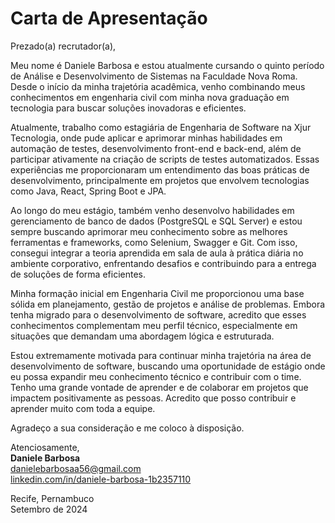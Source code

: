 # Carta de Apresentação  

Prezado(a) recrutador(a),

Meu nome é Daniele Barbosa e estou atualmente cursando o quinto período de Análise e Desenvolvimento de Sistemas na Faculdade Nova Roma. Desde o início da minha trajetória acadêmica, venho combinando meus conhecimentos em engenharia civil com minha nova graduação em tecnologia para buscar soluções inovadoras e eficientes. 

Atualmente, trabalho como estagiária de Engenharia de Software na Xjur Tecnologia, onde pude aplicar e aprimorar minhas habilidades em automação de testes, desenvolvimento front-end e back-end, além de participar ativamente na criação de scripts de testes automatizados. Essas experiências me proporcionaram um entendimento das boas práticas de desenvolvimento, principalmente em projetos que envolvem tecnologias como Java, React, Spring Boot e JPA.

Ao longo do meu estágio, também venho desenvolvo habilidades em gerenciamento de banco de dados (PostgreSQL e SQL Server) e estou sempre buscando aprimorar meu conhecimento sobre as melhores ferramentas e frameworks, como Selenium, Swagger e Git. Com isso, consegui integrar a teoria aprendida em sala de aula à prática diária no ambiente corporativo, enfrentando desafios e contribuindo para a entrega de soluções de forma eficientes.

Minha formação inicial em Engenharia Civil me proporcionou uma base sólida em planejamento, gestão de projetos e análise de problemas. Embora tenha migrado para o desenvolvimento de software, acredito que esses conhecimentos complementam meu perfil técnico, especialmente em situações que demandam uma abordagem lógica e estruturada.

Estou extremamente motivada para continuar minha trajetória na área de desenvolvimento de software, buscando uma oportunidade de estágio onde eu possa expandir meu conhecimento técnico e contribuir com o time. Tenho uma grande vontade de aprender e de colaborar em projetos que impactem positivamente as pessoas. Acredito que posso contribuir e aprender muito com toda a equipe.

Agradeço a sua consideração e me coloco à disposição.

Atenciosamente,  
**Daniele Barbosa**  
danielebarbosaa56@gmail.com  
[linkedin.com/in/daniele-barbosa-1b2357110](https://www.linkedin.com/in/daniele-barbosa-1b2357110)

Recife, Pernambuco  
Setembro de 2024 
